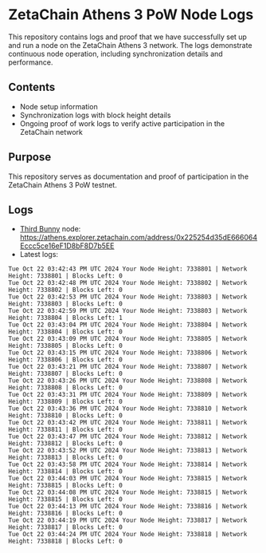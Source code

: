# ZetaChain Athens 3 PoW Node Logs
This repository contains logs and proof that we have successfully set up and run a node on the ZetaChain Athens 3 network. The logs demonstrate continuous node operation, including synchronization details and performance.

## Contents
- Node setup information
- Synchronization logs with block height details
- Ongoing proof of work logs to verify active participation in the ZetaChain network

## Purpose
This repository serves as documentation and proof of participation in the ZetaChain Athens 3 PoW testnet.

## Logs

- [Third Bunny](https://thirdbunny.xyz/) node: https://athens.explorer.zetachain.com/address/0x225254d35dE666064Eccc5ce16eF1D8bF8D7b5EE
- Latest logs:
```
Tue Oct 22 03:42:43 PM UTC 2024 Your Node Height: 7338801 | Network Height: 7338801 | Blocks Left: 0
Tue Oct 22 03:42:48 PM UTC 2024 Your Node Height: 7338802 | Network Height: 7338802 | Blocks Left: 0
Tue Oct 22 03:42:53 PM UTC 2024 Your Node Height: 7338803 | Network Height: 7338803 | Blocks Left: 0
Tue Oct 22 03:42:59 PM UTC 2024 Your Node Height: 7338803 | Network Height: 7338804 | Blocks Left: 1
Tue Oct 22 03:43:04 PM UTC 2024 Your Node Height: 7338804 | Network Height: 7338804 | Blocks Left: 0
Tue Oct 22 03:43:09 PM UTC 2024 Your Node Height: 7338805 | Network Height: 7338805 | Blocks Left: 0
Tue Oct 22 03:43:15 PM UTC 2024 Your Node Height: 7338806 | Network Height: 7338806 | Blocks Left: 0
Tue Oct 22 03:43:21 PM UTC 2024 Your Node Height: 7338807 | Network Height: 7338807 | Blocks Left: 0
Tue Oct 22 03:43:26 PM UTC 2024 Your Node Height: 7338808 | Network Height: 7338808 | Blocks Left: 0
Tue Oct 22 03:43:31 PM UTC 2024 Your Node Height: 7338809 | Network Height: 7338809 | Blocks Left: 0
Tue Oct 22 03:43:36 PM UTC 2024 Your Node Height: 7338810 | Network Height: 7338810 | Blocks Left: 0
Tue Oct 22 03:43:42 PM UTC 2024 Your Node Height: 7338811 | Network Height: 7338811 | Blocks Left: 0
Tue Oct 22 03:43:47 PM UTC 2024 Your Node Height: 7338812 | Network Height: 7338812 | Blocks Left: 0
Tue Oct 22 03:43:52 PM UTC 2024 Your Node Height: 7338813 | Network Height: 7338813 | Blocks Left: 0
Tue Oct 22 03:43:58 PM UTC 2024 Your Node Height: 7338814 | Network Height: 7338814 | Blocks Left: 0
Tue Oct 22 03:44:03 PM UTC 2024 Your Node Height: 7338815 | Network Height: 7338815 | Blocks Left: 0
Tue Oct 22 03:44:08 PM UTC 2024 Your Node Height: 7338815 | Network Height: 7338815 | Blocks Left: 0
Tue Oct 22 03:44:13 PM UTC 2024 Your Node Height: 7338816 | Network Height: 7338816 | Blocks Left: 0
Tue Oct 22 03:44:19 PM UTC 2024 Your Node Height: 7338817 | Network Height: 7338817 | Blocks Left: 0
Tue Oct 22 03:44:24 PM UTC 2024 Your Node Height: 7338818 | Network Height: 7338818 | Blocks Left: 0
```
